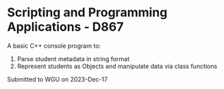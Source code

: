 # Scripting and Programming Applications - D867

A basic C++ console program to:

1. Parse student metadata in string format
2. Represent students as Objects and manipulate data via class functions 

Submitted to WGU on 2023-Dec-17 
